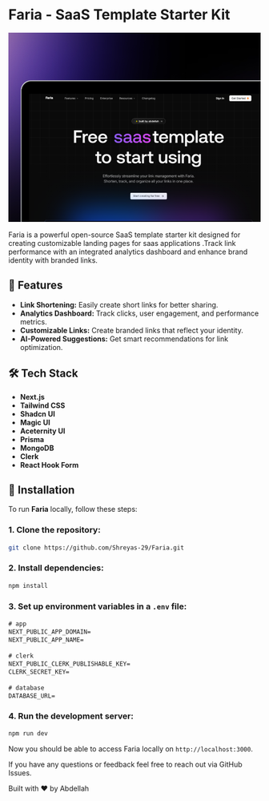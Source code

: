 # Faria - SaaS Template Starter Kit

![Faria Preview](public/preview.png)

Faria is a powerful open-source SaaS template starter kit designed for creating customizable landing pages for saas applications .Track link performance with an integrated analytics dashboard and enhance brand identity with branded links.

## 🚀 Features

- **Link Shortening:** Easily create short links for better sharing.
- **Analytics Dashboard:** Track clicks, user engagement, and performance metrics.
- **Customizable Links:** Create branded links that reflect your identity.
- **AI-Powered Suggestions:** Get smart recommendations for link optimization.

## 🛠️ Tech Stack

- **Next.js**
- **Tailwind CSS**
- **Shadcn UI**
- **Magic UI**
- **Aceternity UI**
- **Prisma**
- **MongoDB**
- **Clerk**
- **React Hook Form**

## 🚀 Installation

To run **Faria** locally, follow these steps:

### 1. Clone the repository:

```bash
git clone https://github.com/Shreyas-29/Faria.git
```

### 2. Install dependencies:

```bash
npm install
```

### 3. Set up environment variables in a `.env` file:

```
# app
NEXT_PUBLIC_APP_DOMAIN=
NEXT_PUBLIC_APP_NAME=

# clerk
NEXT_PUBLIC_CLERK_PUBLISHABLE_KEY=
CLERK_SECRET_KEY=

# database
DATABASE_URL=
```

### 4. Run the development server:

```bash
npm run dev
```

Now you should be able to access Faria locally on `http://localhost:3000`.

If you have any questions or feedback feel free to reach out via GitHub Issues.

Built with ❤️ by Abdellah
